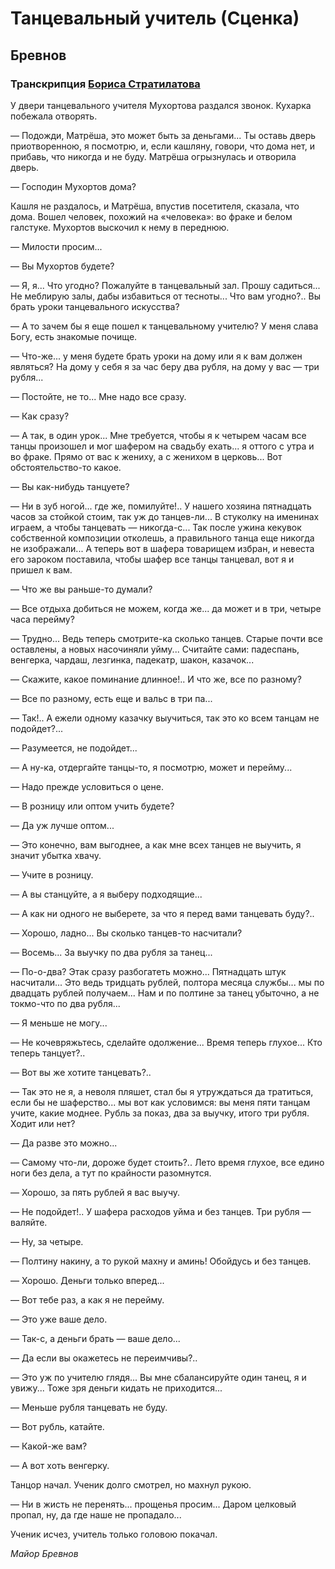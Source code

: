 # Танцевальный учитель (Сценка)
## Бревнов
### Транскрипция [Бориса Стратилатова](http://mirrorland.rpg.ru/)

У двери танцевального учителя Мухортова раздался звонок. Кухарка побежала отворять.

— Подожди, Матрёша, это может быть за деньгами... Ты оставь дверь приотворенною, я посмотрю, и, если кашляну, говори, что дома нет, и прибавь, что никогда и не буду.
Матрёша огрызнулась и отворила дверь.

— Господин Мухортов дома?

Кашля не раздалось, и Матрёша, впустив посетителя, сказала, что дома. Вошел человек, похожий на «человека»: во фраке и белом галстуке. Мухортов выскочил к нему в переднюю.

— Милости просим...

— Вы Мухортов будете?

— Я, я... Что угодно? Пожалуйте в танцевальный зал. Прошу садиться... Не меблирую залы, дабы избавиться от тесноты... Что вам угодно?.. Вы брать уроки танцевального искусства?

— А то зачем бы я еще пошел к танцевальному учителю? У меня слава Богу, есть знакомые почище.

— Что-же... у меня будете брать уроки на дому или я к вам должен являться? На дому у себя я за час беру два рубля, на дому у вас — три рубля...

— Постойте, не то... Мне надо все сразу.

— Как сразу?

— А так, в один урок... Мне требуется, чтобы я к четырем часам все танцы произошел и мог шафером на свадьбу ехать... я оттого с утра и во фраке. Прямо от вас к жениху, а с женихом в церковь... Вот обстоятельство-то какое.

— Вы как-нибудь танцуете?

— Ни в зуб ногой... где же, помилуйте!.. У нашего хозяина пятнадцать часов за стойкой стоим, так уж до танцев-ли... В стуколку на именинах играем, а чтобы танцевать — никогда-с... Так после ужина кекувок собственной композиции отколешь, а правильного танца еще никогда не изображали... А теперь вот в шафера товарищем избран, и невеста его зароком поставила, чтобы шафер все танцы танцевал, вот я и пришел к вам.

— Что же вы раньше-то думали?

— Все отдыха добиться не можем, когда же... да может и в три, четыре часа перейму?

— Трудно... Ведь теперь смотрите-ка сколько танцев. Старые почти все оставлены, а новых насочиняли уйму... Считайте сами: падеспань, венгерка, чардаш, лезгинка, падекатр, шакон, казачок...

— Скажите, какое поминание длинное!.. И что же, все по разному?

— Все по разному, есть еще и вальс в три па...

— Так!.. А ежели одному казачку выучиться, так это ко всем танцам не подойдет?...

— Разумеется, не подойдет...

— А ну-ка, отдергайте танцы-то, я посмотрю, может и перейму...

— Надо прежде условиться о цене.

— В розницу или оптом учить будете?

— Да уж лучше оптом...

— Это конечно, вам выгоднее, а как мне всех танцев не выучить, я значит убытка хвачу.

— Учите в розницу.

— А вы станцуйте, а я выберу подходящие...

— А как ни одного не выберете, за что я перед вами танцевать буду?..

— Хорошо, ладно... Вы сколько танцев-то насчитали?

— Восемь... За выучку по два рубля за танец...

— По-о-два? Этак сразу разбогатеть можно... Пятнадцать штук насчитали... Это ведь тридцать рублей, полтора месяца службы... мы по двадцать рублей получаем... Нам и по полтине за танец убыточно, а не токмо-что по два рубля...

— Я меньше не могу...

— Не кочевряжьтесь, сделайте одолжение... Время теперь глухое... Кто теперь танцует?..

— Вот вы же хотите танцевать?..

— Так это не я, а неволя пляшет, стал бы я утруждаться да тратиться, если бы не шаферство... мы вот как условимся: вы меня пяти танцам учите, какие моднее. Рубль за показ, два за выучку, итого три рубля. Ходит или нет?

— Да разве это можно...

— Самому что-ли, дороже будет стоить?.. Лето время глухое, все едино ноги без дела, а тут по крайности разомнутся.

— Хорошо, за пять рублей я вас выучу.

— Не подойдет!.. У шафера расходов уйма и без танцев. Три рубля — валяйте.

— Ну, за четыре.

— Полтину накину, а то рукой махну и аминь! Обойдусь и без танцев.

— Хорошо. Деньги только вперед...

— Вот тебе раз, а как я не перейму.

— Это уже ваше дело.

— Так-с, а деньги брать — ваше дело...

— Да если вы окажетесь не переимчивы?..

— Это уж по учителю глядя... Вы мне сбалансируйте один танец, я и увижу... Тоже зря деньги кидать не приходится...

— Меньше рубля танцевать не буду.

— Вот рубль, катайте.

— Какой-же вам?

— А вот хоть венгерку.

Танцор начал. Ученик долго смотрел, но махнул рукою.

— Ни в жисть не перенять... прощенья просим... Даром целковый пропал, ну, да где наше не пропадало...

Ученик исчез, учитель только головою покачал.

_Майор Бревнов_
